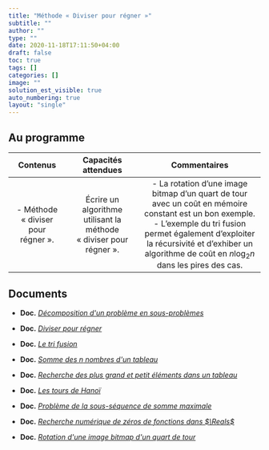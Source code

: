 ```yaml
---
title: "Méthode « Diviser pour régner »"
subtitle: ""
author: ""
type: ""
date: 2020-11-18T17:11:50+04:00
draft: false
toc: true
tags: []
categories: []
image: ""
solution_est_visible: true
auto_numbering: true
layout: "single"
---
```


## Au programme

| Contenus | Capacités attendues | Commentaires |
|:-:|:-:|:-:|
| - Méthode «&nbsp;diviser pour régner&nbsp;». | Écrire un algorithme utilisant la méthode «&nbsp;diviser pour régner&nbsp;».  | - La rotation d’une image bitmap d’un quart de tour avec un coût en mémoire constant est un bon exemple.<br />- L’exemple du tri fusion permet également d’exploiter la récursivité et d’exhiber un algorithme de coût en $n \log_2 n$ dans les pires des cas. |

## Documents

- **Doc.** [*Décomposition d'un problème en sous-problèmes*](0-decomposition-pb)

- **Doc.** [*Diviser pour régner*](0-diviser-pour-regner)

- **Doc.** [*Le tri fusion*](1-tri-fusion)

- **Doc.** [*Somme des $n$ nombres d'un tableau*](7-somme-nombres)

- **Doc.** [*Recherche des plus grand et petit éléments dans un tableau*](2-minmax)

- **Doc.** [*Les tours de Hanoï*](3-tour-hanoi)

- **Doc.** [*Problème de la sous-séquence de somme maximale*](4-max-somme-sous-tableau)

- **Doc.** [*Recherche numérique de zéros de fonctions dans $\Reals$*](5-recherche-zero)

- **Doc.** [*Rotation d'une image bitmap d'un quart de tour*](6-rotation-image)
